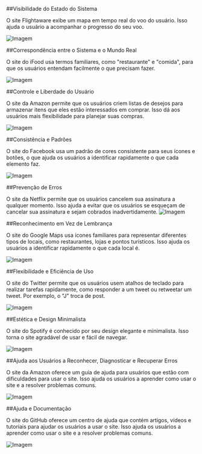 ##Visibilidade do Estado do Sistema

O site Flightaware exibe um mapa em tempo real do voo do usuário. Isso ajuda o usuário a acompanhar o progresso do seu voo.

![Imagem](https://iili.io/JoaOIbp.png)

##Correspondência entre o Sistema e o Mundo Real

O site do iFood usa termos familiares, como "restaurante" e "comida", para que os usuários entendam facilmente o que precisam fazer.

![Imagem](https://iili.io/JoakfSa.png)

##Controle e Liberdade do Usuário

O site da Amazon permite que os usuários criem listas de desejos para armazenar itens que eles estão interessados em comprar. Isso dá aos usuários mais flexibilidade para planejar suas compras.

![Imagem](https://iili.io/Jo0pSXR.png)

##Consistência e Padrões

O site do Facebook usa um padrão de cores consistente para seus ícones e botões, o que ajuda os usuários a identificar rapidamente o que cada elemento faz.

![Imagem](https://iili.io/Jo1fCCu.png)

##Prevenção de Erros

O site da Netflix permite que os usuários cancelem sua assinatura a qualquer momento. Isso ajuda a evitar que os usuários se esqueçam de cancelar sua assinatura e sejam cobrados inadvertidamente.
![Imagem](https://iili.io/Jo1K2zF.png)

##Reconhecimento em Vez de Lembrança

O site do Google Maps usa ícones familiares para representar diferentes tipos de locais, como restaurantes, lojas e pontos turísticos. Isso ajuda os usuários a identificar rapidamente o que cada local é.

![Imagem](https://iili.io/Jo13GvS.png)

##Flexibilidade e Eficiência de Uso

O site do Twitter permite que os usuários usem atalhos de teclado para realizar tarefas rapidamente, como responder a um tweet ou retweetar um tweet. Por exemplo, o "J" troca de post.

![Imagem](https://iili.io/Jo1d6R1.png)

##Estética e Design Minimalista

O site do Spotify é conhecido por seu design elegante e minimalista. Isso torna o site agradável de usar e fácil de navegar.

![Imagem](https://iili.io/Jo1dCwg.png)

##Ajuda aos Usuários a Reconhecer, Diagnosticar e Recuperar Erros

O site da Amazon oferece um guia de ajuda para usuários que estão com dificuldades para usar o site. Isso ajuda os usuários a aprender como usar o site e a resolver problemas comuns.

![Imagem](https://iili.io/Jo19IP2.png)

##Ajuda e Documentação

O site do GitHub oferece um centro de ajuda que contém artigos, vídeos e tutoriais para ajudar os usuários a usar o site. Isso ajuda os usuários a aprender como usar o site e a resolver problemas comuns.

![Imagem](https://iili.io/Jo1H6rB.png)
